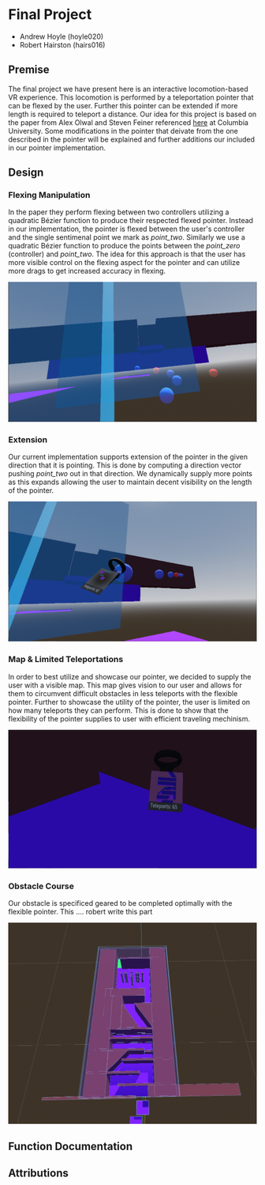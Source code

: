 # Final Project
- Andrew Hoyle (hoyle020)
- Robert Hairston (hairs016)

## Premise
The final project we have present here is an interactive locomotion-based VR experience. This locomotion is performed by a teleportation pointer that can be flexed by the user. Further this pointer can be extended if more length is required to teleport a distance. Our idea for this project is based on the paper from Alex Olwal and Steven Feiner referenced [here](https://uist.acm.org/archive/adjunct/2003/pdf/posters/p17-olwal.pdf) at Columbia University. Some modifications in the pointer that deivate from the one described in the pointer will be explained and further additions our included in our pointer implementation.

## Design

### Flexing Manipulation
In the paper they perform flexing between two controllers utilizing a quadratic Bézier function to produce their respected flexed pointer. Instead in our implementation, the pointer is flexed between the user's controller and the single sentimenal point we mark as *point_two*. Similarly we use a quadratic Bézier function to produce the points between the *point_zero* (controller) and *point_two*. The idea for this approach is that the user has more visible control on the flexing aspect for the pointer and can utilize more drags to get increased accuracy in flexing.

![flexible](images/flexible.png "Flexing The Pointer")

### Extension
Our current implementation supports extension of the pointer in the given direction that it is pointing. This is done by computing a direction vector pushing *point_two* out in that direction. We dynamically supply more points as this expands allowing the user to maintain decent visibility on the length of the pointer.

![extention](images/extention.png "Extending The Pointer")

### Map & Limited Teleportations
In order to best utilize and showcase our pointer, we decided to supply the user with a visible map. This map gives vision to our user and allows for them to circumvent difficult obstacles in less teleports with the flexible pointer.
Further to showcase the utility of the pointer, the user is limited on how many teleports they can perform. This is done to show that the flexibility of the pointer supplies to user with efficient traveling mechinism. 

![Map & Counter](images/mapcounter.png "Map and Teleport Counter")

### Obstacle Course
Our obstacle is specificed geared to be completed optimally with the flexible pointer. This .... robert write this part

![Obstacle Course](images/obstaclecourse.png "Obstacle Course")

## Function Documentation

## Attributions